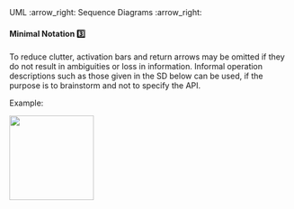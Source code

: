 <link rel="stylesheet" href="{{baseUrl}}/css/textbook.css">

<div class="website-content">

<div id="path">UML :arrow_right: Sequence Diagrams :arrow_right:</div>

<div id="title">

#### Minimal Notation :three:

</div>

<div id="body">

To reduce clutter, activation bars and return arrows may be omitted if they do not result in ambiguities or loss in information. Informal operation descriptions such as those given in the SD below can be used, if the purpose is to brainstorm and not to specify the API.

<tip-box>

Example:

<img src="{{baseUrl}}/uml/sequenceDiagrams/minimalNotation/images/textLogic.png" height="150" />
<p/>

</tip-box>

</div>

</div>
